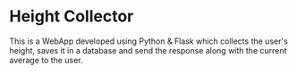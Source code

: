 # Height Collector

This is a WebApp developed using Python & Flask which collects the user's height, saves it in a database and send the response along with the current average to the user.
